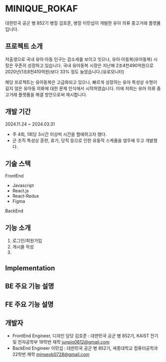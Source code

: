 # MINIQUE_ROKAF
대한민국 공군 병 852기 병장 김호준, 병장 이민섭이 개발한 유아 의류 중고거래 플랫폼입니다.

## 프로젝트 소개
저출생으로 국내 유아·아동 인구는 감소세를 보이고 잇으나, 유아·아동복(유아동복) 시장은 꾸준히 성장하고 있습니다. 
국내 유아동복 시장은 지난해 2조4천490억원으로 2020년(1조8천410억원)보다 33% 정도 늘었습니다.(유로모니터)

해당 프로젝트는 유아동복은 고급화되고 있으나, 빠르게 성장하는 유아 특성상 수명이 길지 않은 유아동 의류에 대한 문제 인식에서 시작하였습니다.
이에 저희는 유아 의류 중고거래 플랫폼을 해결 방안으로써 제시합니다.

## 개발 기간
2024.11.24 ~ 2024.03.31
- 주 4회, 1회당 3시간 이상씩 시간을 할애하고자 했다.
- 군 조직 특성상 훈련, 휴가, 당직 등으로 인한 유동적 스케줄을 염두에 두고 개발했다.

## 기술 스택
FrontEnd
- Javascript
- React.js
- React-Redux
- Figma

BackEnd

## 기능 소개
1. 로그인/회원가입
2. 게시물 작성
3. 

## Implementation

## BE 주요 기능 설명

## FE 주요 기능 설명


## 개발자
- FrontEnd Engineer, 디자인 담당
  김호준 : 대한민국 공군 병 852기, KAIST 전기 및 전자공학부 19학번 재학
  junpio0812@gmail.com
- BackEnd Engineer
  이민섭 : 대한민국 공군 병 852기, 세종대학교 컴퓨터공학과 22학번 재학
  mjnseob0728@gmail.com
